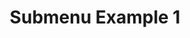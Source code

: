 ---
# Featured tags need to have either the `list` or `grid` layout (PRO only).
layout: list

# The title of the tag's page.
title: Submenu Example 1

# The name of the tag, used in a post's front matter (e.g. tags: [<slug>]).
slug: submenu-example-1

# (Optional) Write a short (~150 characters) description of this featured tag.
description: >
  This is a featured category, which have their own page.
  Check out `_featured_tags/example.md` to learn how to create your own.

# (Optional) You can disable grouping posts by date.
# no_groups: true

# Exclude this example category from the sitemap.
# DON'T USE THIS SETTING IN YOUR CATEGORIES!
sitemap: false
---